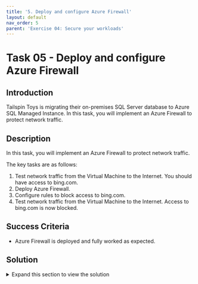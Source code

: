 ```yaml
---
title: '5. Deploy and configure Azure Firewall'
layout: default
nav_order: 5
parent: 'Exercise 04: Secure your workloads'
---
```


# Task 05 - Deploy and configure Azure Firewall

## Introduction

Tailspin Toys is migrating their on-premises SQL Server database to Azure SQL Managed Instance. In this task, you will implement an Azure Firewall to protect network traffic.

## Description

In this task, you will implement an Azure Firewall to protect network traffic.

The key tasks are as follows:
1. Test network traffic from the Virtual Machine to the Internet. You should have access to bing.com.
2. Deploy Azure Firewall.
3. Configure rules to block access to bing.com.
4. Test network traffic from the Virtual Machine to the Internet. Access to bing.com is now blocked.

## Success Criteria

* Azure Firewall is deployed and fully worked as expected.

## Solution

<details markdown="block">
<summary>Expand this section to view the solution</summary>

1. Sign-in to the Azure portal **`https://portal.azure.com/`**.

2. In the Azure portal, in the **Search resources, services, and docs** text box at the top of the Azure portal page, type **tailspin-hub-vnet** and press the **Enter** key.

3. Under **Settings**, select **Subnets**.

4. Select **+Subnet** and add a subnet with the name **AzureFirewallSubnet** and the range **10.0.100.0/24**

5. In the Azure portal, in the **Search resources, services, and docs** text box at the top of the Azure portal page, type **Firewalls** and press the **Enter** key.

6. On the **Firewalls** blade, select **+ Create**.

7. On the **Basics** tab of the **Create a firewall** blade, specify the following settings (leave others with their default values):

   |Setting|Value|
   |---|---|
   |Resource group|**YOUR RESOURCE GROUP**|
   |Name|**Hub-fw**|
   |Region|Your Region|
   |Firewall SKU|**Standard**|
   |Firewall management|**Use a Firewall Policy to manage this firewall**|
   |Firewall policy|Select **Add new** <br />Name: **hub-fw-pol**<br />Region: **your region**|
   |Choose a virtual network|select the **Use existing** option and, in the drop-down list, select **tailspin-hub-vnet**|
   |Public IP address|clck **Add new** and type the name **Hub-fw-PIP** and select **OK**|

8. Select **Review + create** and then select **Create**. 

    >**Note**: Wait for the deployment to complete. This should take about 5 minutes. 

9. In the Azure portal, in the **Search resources, services, and docs** text box at the top of the Azure portal page, type **Resource groups** and press the **Enter** key.

10. On the **Resource groups** blade, in the list of resource group, select **YOUR RESOURCE GROUP** entry.

11. In the list of resources, select the entry representing the **Hub-fw** firewall.

12. On the **Hub-fw** blade, identify the **Private IP** address that was assigned to the firewall. 

</details>
